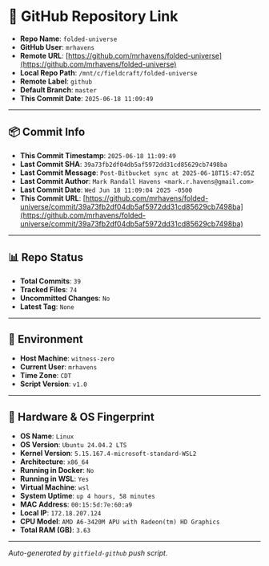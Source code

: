 # 🔗 GitHub Repository Link

- **Repo Name**: `folded-universe`
- **GitHub User**: `mrhavens`
- **Remote URL**: [https://github.com/mrhavens/folded-universe](https://github.com/mrhavens/folded-universe)
- **Local Repo Path**: `/mnt/c/fieldcraft/folded-universe`
- **Remote Label**: `github`
- **Default Branch**: `master`
- **This Commit Date**: `2025-06-18 11:09:49`

---

## 📦 Commit Info

- **This Commit Timestamp**: `2025-06-18 11:09:49`
- **Last Commit SHA**: `39a73fb2df04db5af5972dd31cd85629cb7498ba`
- **Last Commit Message**: `Post-Bitbucket sync at 2025-06-18T15:47:05Z`
- **Last Commit Author**: `Mark Randall Havens <mark.r.havens@gmail.com>`
- **Last Commit Date**: `Wed Jun 18 11:09:04 2025 -0500`
- **This Commit URL**: [https://github.com/mrhavens/folded-universe/commit/39a73fb2df04db5af5972dd31cd85629cb7498ba](https://github.com/mrhavens/folded-universe/commit/39a73fb2df04db5af5972dd31cd85629cb7498ba)

---

## 📊 Repo Status

- **Total Commits**: `39`
- **Tracked Files**: `74`
- **Uncommitted Changes**: `No`
- **Latest Tag**: `None`

---

## 🧭 Environment

- **Host Machine**: `witness-zero`
- **Current User**: `mrhavens`
- **Time Zone**: `CDT`
- **Script Version**: `v1.0`

---

## 🧬 Hardware & OS Fingerprint

- **OS Name**: `Linux`
- **OS Version**: `Ubuntu 24.04.2 LTS`
- **Kernel Version**: `5.15.167.4-microsoft-standard-WSL2`
- **Architecture**: `x86_64`
- **Running in Docker**: `No`
- **Running in WSL**: `Yes`
- **Virtual Machine**: `wsl`
- **System Uptime**: `up 4 hours, 58 minutes`
- **MAC Address**: `00:15:5d:7e:60:a9`
- **Local IP**: `172.18.207.124`
- **CPU Model**: `AMD A6-3420M APU with Radeon(tm) HD Graphics`
- **Total RAM (GB)**: `3.63`

---

_Auto-generated by `gitfield-github` push script._
